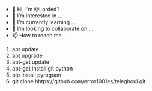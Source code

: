 - 👋 Hi, I’m @Lorded1
- 👀 I’m interested in ...
- 🌱 I’m currently learning ...
- 💞️ I’m looking to collaborate on ...
- 📫 How to reach me ...

<!---
Lorded1/Lorded1 is a ✨ special ✨ repository because its `README.md` (this file) appears on your GitHub profile.
You can click the Preview link to take a look at your changes.
--->
1) apt update
2) apt upgrade
3) apt-get update
4) apt-get install git python
5) pip install pyrogram 
6) git clone hhtps://github.com/error1001es/teleghoul.git
